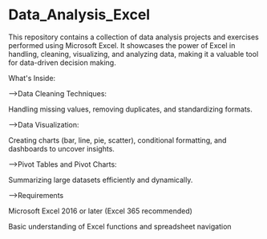 # Data_Analysis_Excel
This repository contains a collection of data analysis projects and exercises performed using Microsoft Excel. It showcases the power of Excel in handling, cleaning, visualizing, and analyzing data, making it a valuable tool for data-driven decision making.

What's Inside:

-->Data Cleaning Techniques:

Handling missing values, removing duplicates, and standardizing formats.

-->Data Visualization:

Creating charts (bar, line, pie, scatter), conditional formatting, and dashboards to uncover insights.

-->Pivot Tables and Pivot Charts:

Summarizing large datasets efficiently and dynamically.

-->Requirements

Microsoft Excel 2016 or later (Excel 365 recommended)

Basic understanding of Excel functions and spreadsheet navigation
